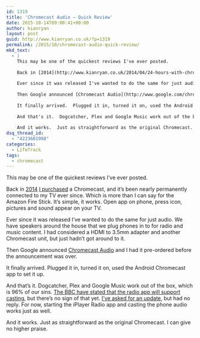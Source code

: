 ```yaml
---
id: 1319
title: 'Chromecast Audio – Quick Review'
date: 2015-10-14T09:00:41+00:00
author: kianryan
layout: post
guid: http://www.kianryan.co.uk/?p=1319
permalink: /2015/10/chromecast-audio-quick-review/
mkd_text:
  - |
    This may be one of the quickest reviews I've ever posted.
    
    Back in [2014](http://www.kianryan.co.uk/2014/04/24-hours-with-chromecast/) [I purchased](http://www.kianryan.co.uk/2014/04/72-hours-later-with-the-chromecast/) a Chromecast, and it's been nearly permanently connected to my TV ever since.  Which is more than I can say for the Amazon Fire Stick.  It's simple, it works.  Open app on phone, press icon, pictures and sound appear on your TV.
    
    Ever since it was released I've wanted to do the same for just audio.  We have speakers around the house that we plug phones in to for radio and music content.  I had considered a HDMI to 3.5mm adapter and another Chromecast unit, but just hadn't got around to it.
    
    Then Google announced [Chromecast Audio](http://www.google.com/chromecast/speakers/) and I had it pre-ordered before the announcement was over.
    
    It finally arrived.  Plugged it in, turned it on, used the Android Chromecast app to set it up.
    
    And that's it.  Dogcatcher, Plex and Google Music work out of the box, which is 96% of our sins.  [The BBC have stated that the radio app will support casting](http://www.bbc.co.uk/news/technology-34391038), but there's no sign of that yet.  [I've asked for an update](https://twitter.com/kianryan/status/653542436472553472), but had no reply.  For now, starting the iPlayer Radio app and casting the phone audio works just as well.
    
    And it works.  Just as straightforward as the original Chromecast.  I can give no higher praise.
dsq_thread_id:
  - "4223601998"
categories:
  - LifeTrack
tags:
  - chromecast
---
```

This may be one of the quickest reviews I’ve ever posted.

Back in [2014](http://www.kianryan.co.uk/2014/04/24-hours-with-chromecast/) [I purchased](http://www.kianryan.co.uk/2014/04/72-hours-later-with-the-chromecast/) a Chromecast, and it’s been nearly permanently connected to my TV ever since. Which is more than I can say for the Amazon Fire Stick. It’s simple, it works. Open app on phone, press icon, pictures and sound appear on your TV.

Ever since it was released I’ve wanted to do the same for just audio. We have speakers around the house that we plug phones in to for radio and music content. I had considered a HDMI to 3.5mm adapter and another Chromecast unit, but just hadn’t got around to it.

Then Google announced [Chromecast Audio](http://www.google.com/chromecast/speakers/) and I had it pre-ordered before the announcement was over.

It finally arrived. Plugged it in, turned it on, used the Android Chromecast app to set it up.

And that’s it. Dogcatcher, Plex and Google Music work out of the box, which is 96% of our sins. [The BBC have stated that the radio app will support casting](http://www.bbc.co.uk/news/technology-34391038), but there’s no sign of that yet. [I’ve asked for an update](https://twitter.com/kianryan/status/653542436472553472), but had no reply. For now, starting the iPlayer Radio app and casting the phone audio works just as well.

And it works. Just as straightforward as the original Chromecast. I can give no higher praise.